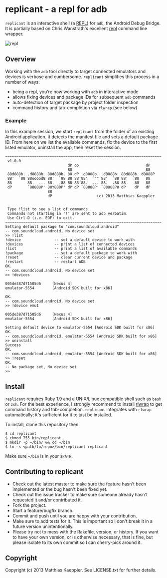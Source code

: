 replicant - a repl for adb
==========================

`replicant` is an interactive shell (a [REPL][2]) for `adb`, the Android Debug Bridge.
It is partially based on Chris Wanstrath's excellent [repl][0] command line wrapper.

![repl](https://raw.github.com/mttkay/replicant/master/screenshots/01_repl.png)

Overview
-------
Working with the `adb` tool directly to target connected emulators and devices is
verbose and cumbersome. `replicant` simplifies this process in a number of ways:

- being a repl, you're now working with `adb` in interactive mode
- allows fixing devices and package IDs for subsequent `adb` commands
- auto-detection of target package by project folder inspection
- command history and tab-completion via `rlwrap` (see below)

### Example
In this example session, we start `replicant` from the folder of an existing Android
application. It detects the manifest file and sets a default package ID.
From here on we list the available commands, fix the device to the first listed
emulator, uninstall the app, then reset the session.

    ~~~~~~~~~~~~~~~~~~~~~~~~~~~~~~~~~~~~~~~~~~~~~~~~~~~~~~~~~~~~~~~~~~~~~~
     v1.0.0
                                dP oo                              dP
                                88                                 88
     88d888b. .d8888b. 88d888b. 88 dP .d8888b. .d8888b. 88d888b. d8888P
     88'  `88 88ooood8 88'  `88 88 88 88'  `"" 88'  `88 88'  `88   88
     88       88.  ... 88.  .88 88 88 88.  ... 88.  .88 88    88   88
     dP       `88888P' 88Y888P' dP dP `88888P' `88888P8 dP    dP   dP
                       88
                       dP                    (c) 2013 Matthias Kaeppler
    
    
     Type !list to see a list of commands.
     Commands not starting in '!' are sent to adb verbatim.
     Use Ctrl-D (i.e. EOF) to exit.
    ~~~~~~~~~~~~~~~~~~~~~~~~~~~~~~~~~~~~~~~~~~~~~~~~~~~~~~~~~~~~~~~~~~~~~~
    Setting default package to "com.soundcloud.android"
    -- com.soundcloud.android, No device set
    >> !list
    !device               -- set a default device to work with
    !devices              -- print a list of connected devices
    !list                 -- print a list of available commands
    !package              -- set a default package to work with
    !reset                -- clear current device and package
    !restart              -- restart ADB
    OK.
    -- com.soundcloud.android, No device set
    >> !devices
    
    005de387d71505d6     [Nexus 4]
    emulator-5554        [Android SDK built for x86]
    
    OK.
    -- com.soundcloud.android, No device set
    >> !device emu1
    
    005de387d71505d6     [Nexus 4]
    emulator-5554        [Android SDK built for x86]
    
    Setting default device to emulator-5554 [Android SDK built for x86]
    OK.
    -- com.soundcloud.android, emulator-5554 [Android SDK built for x86]
    >> uninstall
    Success
    OK.
    -- com.soundcloud.android, emulator-5554 [Android SDK built for x86]
    >> !reset
    OK.
    -- No package set, No device set
    >> 

Install
-------
`replicant` requires Ruby 1.9 and a UNIX/Linux compatible shell such as `bash` or `zsh`.
For the best experience, I strongly recommend to install [rlwrap][1] to get
command history and tab-completion. `replicant` integrates with `rlwrap` automatically;
it's sufficient for it to just be installed.

To install, clone this repository then:

    $ cd replicant
    $ chmod 755 bin/replicant
    $ mkdir -p ~/bin/ && cd ~/bin
    $ ln -s <path/to/repo>/bin/replicant replicant

Make sure `~/bin` is in your `$PATH`.


Contributing to replicant
-------------------------

* Check out the latest master to make sure the feature hasn't been implemented or the bug hasn't been fixed yet.
* Check out the issue tracker to make sure someone already hasn't requested it and/or contributed it.
* Fork the project.
* Start a feature/bugfix branch.
* Commit and push until you are happy with your contribution.
* Make sure to add tests for it. This is important so I don't break it in a future version unintentionally.
* Please try not to mess with the Rakefile, version, or history. If you want to have your own version, or is otherwise necessary, that is fine, but please isolate to its own commit so I can cherry-pick around it.

Copyright
---------

Copyright (c) 2013 Matthias Kaeppler. See LICENSE.txt for
further details.

[0]: https://github.com/defunkt/repl
[1]: http://utopia.knoware.nl/~hlub/rlwrap/
[2]: http://en.wikipedia.org/wiki/Read%E2%80%93eval%E2%80%93print_loop
